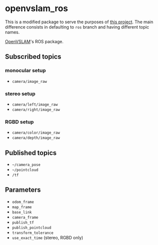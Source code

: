 # openvslam_ros

This is a modified package to serve the purposes of [this project](https://github.com/csermac/mavros_px4_tests).
The main difference consists in defaulting to `ros` branch and having different topic names.

[OpenVSLAM](https://github.com/OpenVSLAM-Community/openvslam)'s ROS package.

## Subscribed topics

### monocular setup

- `camera/image_raw`

### stereo setup

- `camera/left/image_raw`
- `camera/right/image_raw`

### RGBD setup

- `camera/color/image_raw`
- `camera/depth/image_raw`

## Published topics

- `~/camera_pose`
- `~/pointcloud`
- `/tf`

## Parameters

- `odom_frame`
- `map_frame`
- `base_link`
- `camera_frame`
- `publish_tf`
- `publish_pointcloud`
- `transform_tolerance`
- `use_exact_time` (stereo, RGBD only)

